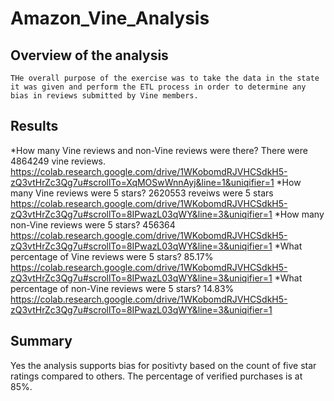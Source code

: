 # Amazon_Vine_Analysis

## Overview of the analysis
    THe overall purpose of the exercise was to take the data in the state it was given and perform the ETL process in order to determine any bias in reviews submitted by Vine members.
    
    
## Results

  *How many Vine reviews and non-Vine reviews were there?
    There were 4864249 vine reviews. https://colab.research.google.com/drive/1WKobomdRJVHCSdkH5-zQ3vtHrZc3Qg7u#scrollTo=XqMOSwWnnAyj&line=1&uniqifier=1 
  *How many Vine reviews were 5 stars?
    2620553 reveiws were 5 stars  https://colab.research.google.com/drive/1WKobomdRJVHCSdkH5-zQ3vtHrZc3Qg7u#scrollTo=8IPwazL03qWY&line=3&uniqifier=1
  *How many non-Vine reviews were 5 stars?
  456364                          https://colab.research.google.com/drive/1WKobomdRJVHCSdkH5-zQ3vtHrZc3Qg7u#scrollTo=8IPwazL03qWY&line=3&uniqifier=1
  *What percentage of Vine reviews were 5 stars? 
    85.17%                        https://colab.research.google.com/drive/1WKobomdRJVHCSdkH5-zQ3vtHrZc3Qg7u#scrollTo=8IPwazL03qWY&line=3&uniqifier=1
  *What percentage of non-Vine reviews were 5 stars?
    14.83%                        https://colab.research.google.com/drive/1WKobomdRJVHCSdkH5-zQ3vtHrZc3Qg7u#scrollTo=8IPwazL03qWY&line=3&uniqifier=1
    
    
    
## Summary
   Yes the analysis supports bias for positivty based on the count of five star ratings compared to others.
   The percentage of verified purchases is at 85%.
